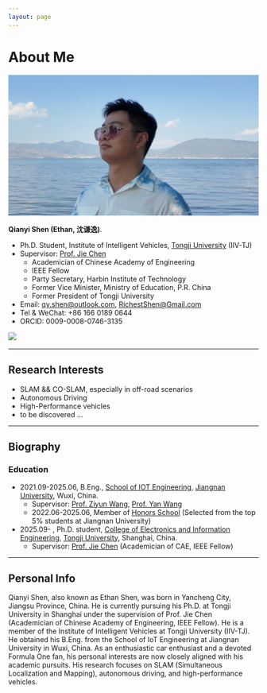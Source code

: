 ```yaml
---
layout: page
---
```


# About Me

<img src="qianyishen.jpg" class="floatpic">

**Qianyi Shen (Ethan, 沈谦逸)**.<br>

- Ph.D. Student, Institute of Intelligent Vehicles, [Tongji University](https://www.tongji.edu.cn/) (IIV-TJ)
- Supervisor: [Prof. Jie Chen](https://see.tongji.edu.cn/info/1369/10791.htm)
  - Academician of Chinese Academy of Engineering
  - IEEE Fellow
  - Party Secretary, Harbin Institute of Technology
  - Former Vice Minister, Ministry of Education, P.R. China
  - Former President of Tongji University
- Email: [qy.shen@outlook.com](mailto:qy.shen@outlook.com), [RichestShen@Gmail.com](mailto:RichestShen@Gmail.com)
- Tel & WeChat: +86 166 0189 0644
- ORCID: 0009-0008-0746-3135

<img src="images/wechat_qr_code.jpg" class="floatpic">

---

## Research Interests

- SLAM && CO-SLAM, especially in off-road scenarios
- Autonomous Driving
- High-Performance vehicles
- to be discovered ...


---

## Biography
### Education
- 2021.09-2025.06, B.Eng., [School of IOT Engineering](https://iot.jiangnan.edu.cn/), [Jiangnan University](https://www.jiangnan.edu.cn/), Wuxi, China.
  - Supervisor: [Prof. Ziyun Wang](https://iot.jiangnan.edu.cn/info/1142/3583.htm), [Prof. Yan Wang](https://iot.jiangnan.edu.cn/info/1141/3534.htm)
  - 2022.06-2025.06, Member of [Honors School](https://honorschool.jiangnan.edu.cn/) (Selected from the top 5% students at Jiangnan University)
- 2025.09- , Ph.D. student, [College of Electronics and Information Engineering](https://see.tongji.edu.cn/), [Tongji University](https://www.tongji.edu.cn/), Shanghai, China.
  - Supervisor: [Prof. Jie Chen](https://see.tongji.edu.cn/info/1369/10791.htm) (Academician of CAE, IEEE Fellow)

---

## Personal Info
Qianyi Shen, also known as Ethan Shen, was born in Yancheng City, Jiangsu Province, China. He is currently pursuing his Ph.D. at Tongji University in Shanghai under the supervision of Prof. Jie Chen (Academician of Chinese Academy of Engineering, IEEE Fellow). He is a member of the Institute of Intelligent Vehicles at Tongji University (IIV-TJ). He obtained his B.Eng. from the School of IoT Engineering at Jiangnan University in Wuxi, China. As an enthusiastic car enthusiast and a devoted Formula One fan, his personal interests are now closely aligned with his academic pursuits. His research focuses on SLAM (Simultaneous Localization and Mapping), autonomous driving, and high-performance vehicles.

<br>